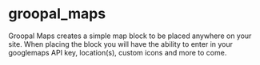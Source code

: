 # groopal_maps
Groopal Maps creates a simple map block to be placed anywhere on your site. When placing the block you will have the ability to enter in your googlemaps API key, location(s), custom icons and more to come.
